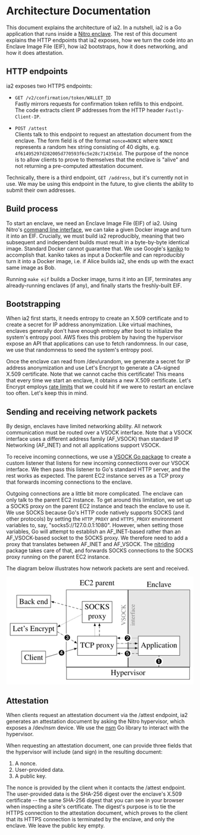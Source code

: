 Architecture Documentation
==========================

This document explains the architecture of ia2.  In a nutshell, ia2 is a Go
application that runs inside a [Nitro
enclave](https://aws.amazon.com/ec2/nitro/nitro-enclaves/).  The rest of this
document explains the HTTP endpoints that ia2 exposes, how we turn the code into
an Enclave Image File (EIF), how ia2 bootstraps, how it does networking, and how
it does attestation.

HTTP endpoints
--------------

ia2 exposes two HTTPS endpoints:

* `GET /v2/confirmation/token/WALLET_ID`  
  Fastly mirrors requests for confirmation token refills to this endpoint.
  The code extracts client IP addresses from the HTTP header `Fastly-Client-IP`.

* `POST /attest`  
  Clients talk to this endpoint to request an attestation document from the
  enclave.  The form field is of the format `nonce=NONCE` where `NONCE`
  represents a random hex string consisting of 40 digits, e.g.
  `4f61495297d282005d770593f6c5e28c7143561d`.  The purpose of the nonce is to
  allow clients to prove to themselves that the enclave is "alive" and not
  returning a pre-computed attestation document.

Technically, there is a third endpoint, `GET /address`, but it's currently not
in use.  We may be using this endpoint in the future, to give clients the
ability to submit their own addresses.

Build process
-------------

To start an enclave, we need an Enclave Image File (EIF) of ia2.  Using Nitro's
[command line
interface](https://docs.aws.amazon.com/enclaves/latest/user/nitro-enclave-cli.html),
we can take a given Docker image and turn it into an EIF.  Crucially, we must
build ia2 reproducibly, meaning that two subsequent and independent builds must
result in a byte-by-byte identical image.  Standard Docker cannot guarantee
that.  We use Google's [kaniko](https://github.com/GoogleContainerTools/kaniko)
to accomplish that.  kaniko takes as input a Dockerfile and can reproducibly
turn it into a Docker image, i.e. if Alice builds ia2, she ends up with the
exact same image as Bob.

Running `make eif` builds a Docker image, turns it into an EIF, terminates any
already-running enclaves (if any), and finally starts the freshly-built EIF.

Bootstrapping
-------------

When ia2 first starts, it needs entropy to create an X.509 certificate and to
create a secret for IP address anonymization.  Like virtual machines, enclaves
generally don't have enough entropy after boot to initialize the system's
entropy pool.  AWS fixes this problem by having the hypervisor expose an API
that applications can use to fetch randomness.  In our case, we use that
randomness to seed the system's entropy pool.

Once the enclave can read from /dev/urandom, we generate a secret for IP address
anonymization and use Let's Encrypt to generate a CA-signed X.509 certificate.
Note that we cannot cache this certificate!  This means that every time we start
an enclave, it obtains a new X.509 certificate.  Let's Encrypt employs [rate
limits](https://letsencrypt.org/docs/rate-limits/) that we could hit if we were
to restart an enclave too often.  Let's keep this in mind.

Sending and receiving network packets
-------------------------------------

By design, enclaves have limited networking ability.  All network communication
must be routed over a VSOCK interface.  Note that a VSOCK interface uses a
different address family (AF\_VSOCK) than standard IP Networking (AF\_INET) and
not all applications support VSOCK.

To receive incoming connections, we use a [VSOCK
Go package](https://github.com/mdlayher/vsock) to create a custom listener that
listens for new incoming connections over our VSOCK interface.  We then pass
this listener to Go's standard HTTP server, and the rest works as expected.
The parent EC2 instance serves as a TCP proxy that forwards incoming connections
to the enclave.

Outgoing connections are a little bit more complicated.  The enclave can only
talk to the parent EC2 instance.  To get around this limitation, we set up a
SOCKS proxy on the parent EC2 instance and teach the enclave to use it.  We use
SOCKS because Go's HTTP code natively supports SOCKS (and other protocols) by
setting the `HTTP_PROXY` and `HTTPS_PROXY` environment variables to, say,
"socks5://127.0.0.1:1080".  However, when setting those variables, Go will
attempt to establish an AF\_INET-based rather than an AF\_VSOCK-based socket to
the SOCKS proxy.  We therefore need to add a proxy that translates between
AF\_INET and AF\_VSOCK.  The
[nitriding](https://github.com/brave/nitriding)
package takes care of that, and forwards SOCKS connections to the SOCKS proxy
running on the parent EC2 instance.

The diagram below illustrates how network packets are sent and received.

<img src="ia2-architecture.png" width="1164">

Attestation
-----------

When clients request an attestation document via the /attest endpoint, ia2
generates an attestation document by asking the Nitro hypervisor, which exposes
a /dev/nsm device.  We use the [nsm](https://github.com/hf/nsm/) Go library to
interact with the hypervisor.

When requesting an attestation document, one can provide three fields that the
hypervisor will include (and sign) in the resulting document:

1. A nonce.
2. User-provided data.
3. A public key.

The nonce is provided by the client when it contacts the /attest endpoint.  The
user-provided data is the SHA-256 digest over the enclave's X.509 certificate --
the same SHA-256 digest that you can see in your browser when inspecting a
site's certificate.  The digest's purpose is to tie the HTTPS connection to the
attestation document, which proves to the client that its HTTPS connection is
terminated by the enclave, and only the enclave.  We leave the public key empty.
